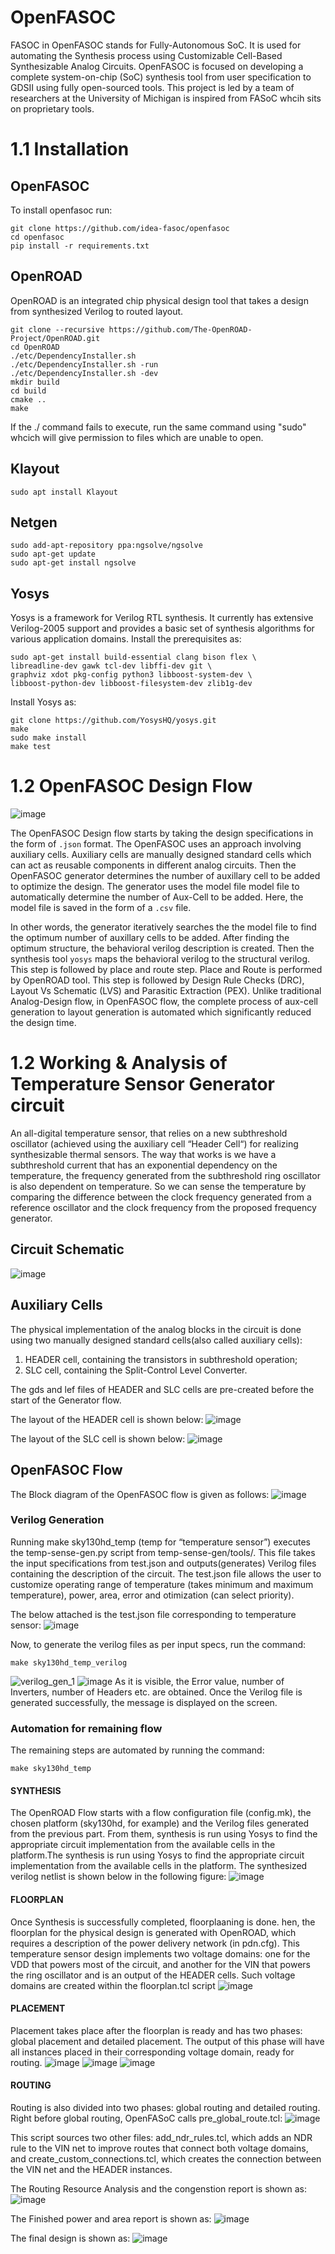 # OpenFASOC
FASOC in OpenFASOC stands for Fully-Autonomous SoC. It is used for automating the Synthesis process using Customizable Cell-Based Synthesizable Analog Circuits. OpenFASOC is focused on developing a complete system-on-chip (SoC) synthesis tool from user specification to GDSII using fully open-sourced tools. This project is led by a team of researchers at the University of Michigan is inspired from FASoC whcih sits on proprietary tools. 

# 1.1 Installation

## OpenFASOC
To install openfasoc run:
```
git clone https://github.com/idea-fasoc/openfasoc
cd openfasoc
pip install -r requirements.txt
```
## OpenROAD
OpenROAD is an integrated chip physical design tool that takes a design from synthesized Verilog to routed layout. 
```
git clone --recursive https://github.com/The-OpenROAD-Project/OpenROAD.git
cd OpenROAD
./etc/DependencyInstaller.sh
./etc/DependencyInstaller.sh -run
./etc/DependencyInstaller.sh -dev
mkdir build
cd build
cmake ..
make
```
If the ./ command fails to execute, run the same command using "sudo" whcich will give permission to files which are unable to open.

## Klayout
```
sudo apt install Klayout
```

## Netgen
```
sudo add-apt-repository ppa:ngsolve/ngsolve
sudo apt-get update
sudo apt-get install ngsolve
```

## Yosys
Yosys is a framework for Verilog RTL synthesis. It currently has extensive Verilog-2005 support and provides a basic set of synthesis algorithms for various application domains. 
Install the prerequisites as:

```
sudo apt-get install build-essential clang bison flex \
libreadline-dev gawk tcl-dev libffi-dev git \
graphviz xdot pkg-config python3 libboost-system-dev \
libboost-python-dev libboost-filesystem-dev zlib1g-dev
```
Install Yosys as:
```
git clone https://github.com/YosysHQ/yosys.git
make
sudo make install 
make test
```



# 1.2 OpenFASOC Design Flow
![image](https://user-images.githubusercontent.com/86912339/207783838-34f8b847-93f0-454c-b0be-bc1e8429e39c.png)

The OpenFASOC Design flow starts by taking the design specifications in the form of `.json` format. The OpenFASOC uses an approach involving auxiliary cells. Auxiliary cells are manually designed standard cells which can act as reusable components in different analog circuits. Then the OpenFASOC generator determines the number of auxillary cell to be added to optimize the design. The generator uses the model file model file to automatically determine the number of Aux-Cell to be added. Here, the model file is saved in the form of a `.csv` file.

In other words, the generator iteratively searches the the model file to find the optimum number of auxillary cells to be added. After finding the optimum structure, the behavioral verilog description is created. Then the synthesis tool `yosys` maps the behavioral verilog to the structural verilog. This step is followed by place and route step. Place and Route is performed by OpenROAD tool. This step is followed by Design Rule Checks (DRC), Layout Vs Schematic (LVS) and Parasitic Extraction (PEX). Unlike traditional Analog-Design flow, in OpenFASOC flow, the complete process of aux-cell generation to layout generation is automated which significantly reduced the design time. 


# 1.2 Working & Analysis of Temperature Sensor Generator circuit
An all-digital temperature sensor, that relies on a new subthreshold oscillator (achieved using the auxiliary cell “Header Cell“) for realizing synthesizable thermal sensors.
The way that works is we have a subthreshold current that has an exponential dependency on the temperature, the frequency generated from the subthreshold ring oscillator is also dependent on temperature. So we can sense the temperature by comparing the difference between the clock frequency generated from a reference oscillator and the clock frequency from the proposed frequency generator.

## Circuit Schematic
![image](https://user-images.githubusercontent.com/86912339/207783952-497b5423-a336-4c30-890e-0aba24745613.png)


## Auxiliary Cells
The physical implementation of the analog blocks in the circuit is done using two manually designed standard cells(also called auxiliary cells):
1.  HEADER cell, containing the transistors in subthreshold operation;
2.  SLC cell, containing the Split-Control Level Converter.

The gds and lef files of HEADER and SLC cells are pre-created before the start of the Generator flow. 

The layout of the HEADER cell is shown below:
![image](https://user-images.githubusercontent.com/86912339/207790293-73e76139-1f87-48de-aa11-94d2ef3c8bb2.png)

The layout of the SLC cell is shown below:
![image](https://user-images.githubusercontent.com/86912339/207790397-06b138c4-3092-46ce-aa5e-5f74d86fa342.png)

## OpenFASOC Flow
The Block diagram of the OpenFASOC flow is given as follows:
![image](https://user-images.githubusercontent.com/86912339/207791563-9c94c32b-6724-4b7d-ba67-f274570c04f2.png)

### Verilog Generation
Running make sky130hd_temp (temp for “temperature sensor”) executes the temp-sense-gen.py script from temp-sense-gen/tools/. This file takes the input specifications from test.json and outputs(generates) Verilog files containing the description of the circuit. The test.json file allows the user to customize operating range of temperature (takes minimum and maximum temperature), power, area, error and otimization (can select priority).

The below attached is the test.json file corresponding to temperature sensor:
![image](https://user-images.githubusercontent.com/86912339/207794031-37cf6adb-a9d4-45f2-a8f3-7db2feb25b42.png)

Now, to generate the verilog files as per input specs, run the command:
```
make sky130hd_temp_verilog
```
![verilog_gen_1](https://user-images.githubusercontent.com/86912339/207805576-47f64b79-fd06-4bbe-8ead-0c8e3b4f20d2.png)
![image](https://user-images.githubusercontent.com/86912339/207805660-0b0fc010-8404-40b9-9f3c-e582989e73e4.png)
As it is visible, the Error value, number of Inverters, number of Headers etc. are obtained. Once the Verilog file is generated successfully, the message is displayed on the screen.

### Automation for remaining flow
The remaining steps are automated by running the command:
```
make sky130hd_temp
```
#### SYNTHESIS
The OpenROAD Flow starts with a flow configuration file (config.mk), the chosen platform (sky130hd, for example) and the Verilog files generated from the previous part. From them, synthesis is run using Yosys to find the appropriate circuit implementation from the available cells in the platform.The synthesis is run using Yosys to find the appropriate circuit implementation from the available cells in the platform. The synthesized verilog netlist is shown below in the following figure:
![image](https://user-images.githubusercontent.com/86912339/207882405-17eddc9e-b7d1-4a06-899b-d08bce2a4d6c.png)


#### FLOORPLAN
Once Synthesis is successfully completed, floorplaaning is done. hen, the floorplan for the physical design is generated with OpenROAD, which requires a description of the power delivery network (in pdn.cfg).
This temperature sensor design implements two voltage domains: one for the VDD that powers most of the circuit, and another for the VIN that powers the ring oscillator and is an output of the HEADER cells. Such voltage domains are created within the floorplan.tcl script
![image](https://user-images.githubusercontent.com/86912339/207882586-67e0fd05-51f2-46df-a7e8-34bf5bae365e.png)


#### PLACEMENT
Placement takes place after the floorplan is ready and has two phases: global placement and detailed placement. The output of this phase will have all instances placed in their corresponding voltage domain, ready for routing.
![image](https://user-images.githubusercontent.com/86912339/207882649-e9e4a514-cf6b-4161-84a9-d7f6116bcca6.png)
![image](https://user-images.githubusercontent.com/86912339/207882685-5d0ebb9d-c35e-49dc-afd6-02eee3b04bff.png)
![image](https://user-images.githubusercontent.com/86912339/207882780-faab96fc-a2cc-4c3d-a0d0-ecc6ed9e47f2.png)


#### ROUTING
Routing is also divided into two phases: global routing and detailed routing. Right before global routing, OpenFASoC calls pre_global_route.tcl:
![image](https://user-images.githubusercontent.com/86912339/207863251-dcfb9863-99d4-4c71-93aa-b5937348c101.png)

This script sources two other files: add_ndr_rules.tcl, which adds an NDR rule to the VIN net to improve routes that connect both voltage domains, and create_custom_connections.tcl, which creates the connection between the VIN net and the HEADER instances.

The Routing Resource Analysis and the congenstion report is shown as:
![image](https://user-images.githubusercontent.com/86912339/207883065-d6660210-f71a-49be-961e-795bbb5d1530.png)


The Finished power and area report is shown as:
![image](https://user-images.githubusercontent.com/86912339/207882116-ac871c6e-6d75-4d0c-9a65-026e7493e82b.png)


The final design is shown as:
![image](https://user-images.githubusercontent.com/86912339/207882043-07ba3b6d-8b7b-4965-997a-54adb4602394.png)
